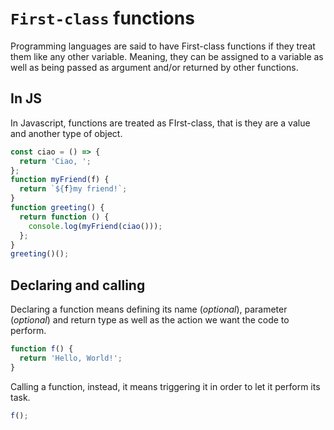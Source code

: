 # `First-class` functions

Programming languages are said to have First-class functions if they treat them like any other variable. Meaning, they can be assigned to a variable as well as being passed as argument and/or returned by other functions.

## In JS

In Javascript, functions are treated as FIrst-class, that is they are a value and another type of object.

```javascript
const ciao = () => {
  return 'Ciao, ';
};
function myFriend(f) {
  return `${f}my friend!`;
}
function greeting() {
  return function () {
    console.log(myFriend(ciao()));
  };
}
greeting()();
```

## Declaring and calling

Declaring a function means defining its name (_optional_), parameter (_optional_) and return type as well as the action we want the code to perform.

```javascript
function f() {
  return 'Hello, World!';
}
```

Calling a function, instead, it means triggering it in order to let it perform its task.

```javascript
f();
```
